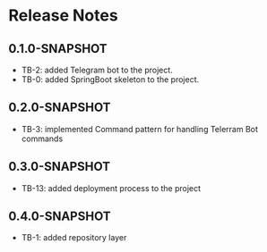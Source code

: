 # Release Notes

## 0.1.0-SNAPSHOT

* TB-2: added Telegram bot to the project.
* TB-0: added SpringBoot skeleton to the project.

## 0.2.0-SNAPSHOT

* TB-3: implemented Command pattern for handling Telerram Bot commands

## 0.3.0-SNAPSHOT

* TB-13: added deployment process to the project

## 0.4.0-SNAPSHOT

*   TB-1: added repository layer